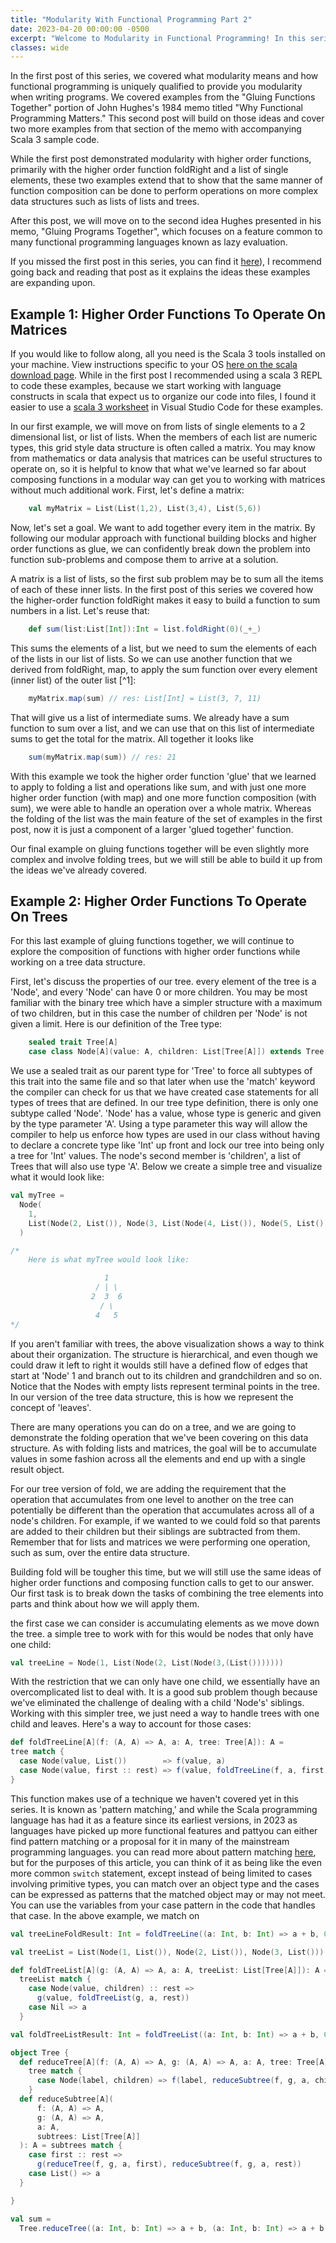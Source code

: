 ```yaml
---
title: "Modularity With Functional Programming Part 2"
date: 2023-04-20 00:00:00 -0500
excerpt: "Welcome to Modularity in Functional Programming! In this series, I will be addressing how using aspects of the functional paradigm can lead to program components that are easier to reuse and expand upon."
classes: wide
---
```


In the first post of this series, we covered what modularity means and how functional programming is uniquely qualified to provide you modularity when writing programs. We covered examples from the "Gluing Functions Together" portion of John Hughes's 1984 memo titled "Why Functional Programming Matters." This second post will build on those ideas and cover two more examples from that section of the memo with accompanying Scala 3 sample code.

While the first post demonstrated modularity with higher order functions, primarily with the higher order function foldRight and a list of single elements, these two examples extend that to show that the same manner of function composition can be done to perform operations on more complex data structures such as lists of lists and trees.

After this post, we will move on to the second idea Hughes presented in his memo, "Gluing Programs Together", which focuses on a feature common to many functional programming languages known as lazy evaluation.

If you missed the first post in this series, you can find it [here](/2023/03/functional-modularity-1/)), I recommend going back and reading that post as it explains the ideas these examples are expanding upon.

## Example 1: Higher Order Functions To Operate On Matrices

If you would like to follow along, all you need is the Scala 3 tools installed on your machine. View instructions specific to your OS [here on the scala download page](https://www.scala-lang.org/download/). While in the first post I recommended using a scala 3 REPL to code these examples, because we start working with language constructs in scala that expect us to organize our code into files, I found it easier to use a [scala 3 worksheet](https://docs.scala-lang.org/scala3/book/tools-worksheets.html) in Visual Studio Code for these examples.

In our first example, we will move on from lists of single elements to a 2 dimensional list, or list of lists. When the members of each list are numeric types, this grid style data structure is often called a matrix. You may know from mathematics or data analysis that matrices can be useful structures to operate on, so it is helpful to know that what we've learned so far about composing functions in a modular way can get you to working with matrices without much additional work. First, let's define a matrix:

```scala
    val myMatrix = List(List(1,2), List(3,4), List(5,6))
```

Now, let's set a goal. We want to add together every item in the matrix. By following our modular approach with functional building blocks and higher order functions as glue, we can confidently break down the problem into function sub-problems and compose them to arrive at a solution.

A matrix is a list of lists, so the first sub problem may be to sum all the items of each of these inner lists. In the first post of this series we covered how the higher-order function foldRight makes it easy to build a function to sum numbers in a list. Let's reuse that:

```scala
    def sum(list:List[Int]):Int = list.foldRight(0)(_+_)
```

This sums the elements of a list, but we need to sum the elements of each of the lists in our list of lists. So we can use another function that we derived from foldRight, map, to apply the sum function over every element (inner list) of the outer list [^1]:

```scala
    myMatrix.map(sum) // res: List[Int] = List(3, 7, 11)
```

 That will give us a list of intermediate sums. We already have a sum function to sum over a list, and we can use that on this list of intermediate sums to get the total for the matrix. All together it looks like

```scala
    sum(myMatrix.map(sum)) // res: 21
```

With this example we took the higher order function 'glue' that we learned to apply to folding a list and operations like sum, and with just one more higher order function (with map) and one more function composition (with sum), we were able to handle an operation over a whole matrix. Whereas the folding of the list was the main feature of the set of examples in the first post, now it is just a component of a larger 'glued together' function.

Our final example on gluing functions together will be even slightly more complex and involve folding trees, but we will still be able to build it up from the ideas we've already covered.

## Example 2: Higher Order Functions To Operate On Trees

For this last example of gluing functions together, we will continue to explore the composition of functions with higher order functions while working on a tree data structure.

First, let's discuss the properties of our tree. every element of the tree is a 'Node', and every 'Node' can have 0 or more children. You may be most familiar with the binary tree which have a simpler structure with a maximum of two children, but in this case the number of children per 'Node' is not given a limit. Here is our definition of the Tree type:

```scala
    sealed trait Tree[A]
    case class Node[A](value: A, children: List[Tree[A]]) extends Tree[A]
```

We use a sealed trait as our parent type for 'Tree' to force all subtypes of this trait into the same file and so that later when use the 'match' keyword the compiler can check for us that we have created case statements for  all types of trees that are defined. In our tree type definition, there is only one subtype called 'Node'. 'Node' has a value, whose type is generic and given by the type parameter 'A'. Using a type parameter this way will allow the compiler to help us enforce how types are used in our class without having to declare a concrete type like 'Int' up front and lock our tree into being only a tree for 'Int' values. The node's second member is 'children', a list of Trees that will also use type 'A'. Below we create a simple tree and visualize what it would look like:

```scala
val myTree =
  Node(
    1,
    List(Node(2, List()), Node(3, List(Node(4, List()), Node(5, List()))), Node(6, List()))
  )

/*
    Here is what myTree would look like:

                     1
                   / | \  
                  2  3  6
                    / \
                   4   5
*/
```

If you aren't familiar with trees, the above visualization shows a way to think about their organization. The structure is hierarchical, and even though we could draw it left to right it woulds still have a defined flow of edges that start at 'Node' 1 and branch out to its children and grandchildren and so on. Notice that the Nodes with empty lists represent terminal points in the tree. In our version of the tree data structure, this is how we represent the concept of 'leaves'.

There are many operations you can do on a tree, and we are going to demonstrate the folding operation that we've been covering on this data structure. As with folding lists and matrices, the goal will be to accumulate values in some fashion across all the elements and end up with a single result object.

For our tree version of fold, we are adding the requirement that the operation that accumulates from one level to another on the tree can potentially be different than the operation that accumulates across all of a node's children. For example, if we wanted to we could fold so that parents are added to their children but their siblings are subtracted from them. Remember that for lists and matrices we were performing one operation, such as sum, over the entire data structure.

Building fold will be tougher this time, but we will still use the same ideas of higher order functions and composing function calls to get to our answer. Our first task is to break down the tasks of combining the tree elements into parts and think about how we will apply them.

the first case we can consider is accumulating elements as we move down the tree. a simple tree to work with for this would be nodes that only have one child:

```scala
val treeLine = Node(1, List(Node(2, List(Node(3,(List()))))))
```

With the restriction that we can only have one child, we essentially have an overcomplicated list to deal with. It is a good sub problem though because we've eliminated the challenge of dealing with a child 'Node's' siblings. Working with this simpler tree, we just need a way to handle trees with one child and leaves. Here's a way to account for those cases:

```scala
def foldTreeLine[A](f: (A, A) => A, a: A, tree: Tree[A]): A =
tree match {
  case Node(value, List())        => f(value, a)
  case Node(value, first :: rest) => f(value, foldTreeLine(f, a, first))
}
```

This function makes use of a technique we haven't covered yet in this series. It is known as 'pattern matching,' and while the Scala programming language has had it as a feature since its earliest versions, in 2023 as languages have picked up more functional features and pattyou can either find pattern matching or a proposal for it in many of the mainstream programming languages. you can read more about pattern matching [here](), but for the purposes of this article, you can think of it as being like the even more common `switch` statement, except instead of being limited to cases involving primitive types, you can match over an object type and the cases can be expressed as patterns that the matched object may or may not meet. You can use the variables from your case pattern in the code that handles that case. In the above example, we match on

```scala
val treeLineFoldResult: Int = foldTreeLine((a: Int, b: Int) => a + b, 0, treeLine)
```

```scala
val treeList = List(Node(1, List()), Node(2, List()), Node(3, List()))
```

```scala
def foldTreeList[A](g: (A, A) => A, a: A, treeList: List[Tree[A]]): A =
  treeList match {
    case Node(value, children) :: rest =>
      g(value, foldTreeList(g, a, rest))
    case Nil => a
  }
```

```scala
val foldTreeListResult: Int = foldTreeList((a: Int, b: Int) => a + b, 0, treeList)
```

```scala
object Tree {
  def reduceTree[A](f: (A, A) => A, g: (A, A) => A, a: A, tree: Tree[A]): A =
    tree match {
      case Node(label, children) => f(label, reduceSubtree(f, g, a, children))
    }
  def reduceSubtree[A](
      f: (A, A) => A,
      g: (A, A) => A,
      a: A,
      subtrees: List[Tree[A]]
  ): A = subtrees match {
    case first :: rest =>
      g(reduceTree(f, g, a, first), reduceSubtree(f, g, a, rest))
    case List() => a
  }

}
```

```scala
val sum =
  Tree.reduceTree((a: Int, b: Int) => a + b, (a: Int, b: Int) => a + b, 0, myTree)
```
